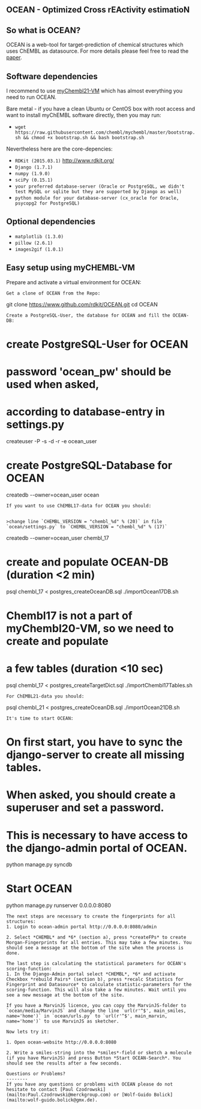 OCEAN - Optimized Cross rEActivity estimatioN
--------

So what is OCEAN?
--------
OCEAN is a web-tool for target-prediction of chemical structures which uses ChEMBL as datasource.
For more details please feel free to read the [paper](http://pubs.acs.org/doi/abs/10.1021/acs.jcim.6b00067).

Software dependencies
--------

I recommend to use [myChembl21-VM](http://chembl.blogspot.de/2015/07/mychembl-20-has-landed.html) which has almost everything you need to run OCEAN.

Bare metal - if you have a clean Ubuntu or CentOS box with root access and want to install myChEMBL software directly, then you may run:

* `wget https://raw.githubusercontent.com/chembl/mychembl/master/bootstrap.sh && chmod +x bootstrap.sh && bash bootstrap.sh`

Nevertheless here are the core-depencies:

* `RDKit (2015.03.1)` http://www.rdkit.org/
* `Django (1.7.1)`
* `numpy (1.9.0)`
* `sciPy (0.15.1)`
* `your preferred database-server (Oracle or PostgreSQL, we didn't test MySQL or sqlite but they are supported by Django as well)`
* `python module for your database-server (cx_oracle for Oracle, psycopg2 for PostgreSQL)`

Optional dependencies
--------

* `matplotlib (1.3.0)`
* `pillow (2.6.1)`
* `images2gif (1.0.1)`

Easy setup using myCHEMBL-VM
--------
Prepare and activate a virtual environment for OCEAN:
```
Get a clone of OCEAN from the Repo:
```
git clone https://www.github.com/rdkit/OCEAN.git
cd OCEAN
```
Create a PostgreSQL-User, the database for OCEAN and fill the OCEAN-DB:
```
# create PostgreSQL-User for OCEAN
# password 'ocean_pw' should be used when asked,
# according to database-entry in settings.py
createuser -P -s -d -r -e ocean_user

# create PostgreSQL-Database for OCEAN
createdb --owner=ocean_user ocean
```
If you want to use ChEMBL17-data for OCEAN you should:


>change line `CHEMBL_VERSION = "chembl_%d" % (20)` in file `ocean/settings.py` to `CHEMBL_VERSION = "chembl_%d" % (17)`

```
createdb --owner=ocean_user chembl_17

# create and populate OCEAN-DB (duration <2 min)
psql chembl_17 < postgres_createOceanDB.sql
./importOcean17DB.sh

# Chembl17 is not a part of myChembl20-VM, so we need to create and populate
# a few tables (duration <10 sec)
psql chembl_17 < postgres_createTargetDict.sql
./importChembl17Tables.sh
```
For ChEMBL21-data you should:
```
psql chembl_21 < postgres_createOceanDB.sql
./importOcean21DB.sh
```
It's time to start OCEAN:
```
# On first start, you have to sync the django-server to create all missing tables.
# When asked, you should create a superuser and set a password.
# This is necessary to have access to the django-admin portal of OCEAN.
python manage.py syncdb

# Start OCEAN
python manage.py runserver 0.0.0.0:8080
```
The next steps are necessary to create the fingerprints for all structures:
1. Login to ocean-admin portal http://0.0.0.0:8080/admin

2. Select *CHEMBL* and *6* (section a), press *createFPs* to create Morgan-Fingerprints for all entries. This may take a few minutes. You should see a message at the bottom of the site when the process is done.

The last step is calculating the statistical parameters for OCEAN's scoring-function:
1. In the Django-Admin portal select *CHEMBL*, *6* and activate Checkbox *rebuild Pairs* (section b), press *recalc Statistics for Fingerprint and Datasource* to calculate statistic-parameters for the scoring-function. This will also take a few minutes. Wait until you see a new message at the bottom of the site.

If you have a MarvinJS licence, you can copy the MarvinJS-folder to `ocean/media/MarvinJS` and change the line `url(r'^$', main_smiles, name='home')` in `ocean/urls.py` to `url(r'^$', main_marvin, name='home')` to use MarvinJS as sketcher.

Now lets try it:

1. Open ocean-website http://0.0.0.0:8080

2. Write a smiles-string into the *smiles*-field or sketch a molecule (if you have MarvinJS) and press Button *Start OCEAN-Search*. You should see the results after a few seconds.

Questions or Problems?
--------
If you have any questions or problems with OCEAN please do not hesitate to contact [Paul Czodrowski](mailto:Paul.Czodrowski@merckgroup.com) or [Wolf-Guido Bolick](mailto:wolf-guido.bolick@gmx.de).
